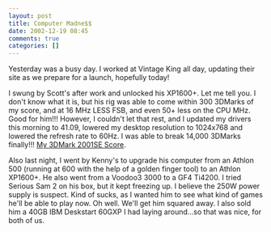 ```yaml
---
layout: post
title: Computer Madne$$
date: 2002-12-19 08:45
comments: true
categories: []
---
```

Yesterday was a busy day. I worked at Vintage King all day, updating their site as we prepare for a launch, hopefully today!

I swung by Scott's after work and unlocked his XP1600+. Let me tell you. I don't know what it is, but his rig was able to come within 300 3DMarks of my score, and at 16 MHz LESS FSB, and even 50+ less on the CPU MHz. Good for him!!! However, I couldn't let that rest, and I updated my drivers this morning to 41.09, lowered my desktop resolution to 1024x768 and lowered the refresh rate to 60Hz. I was able to break 14,000 3DMarks finally!!! <a href="http://service.futuremark.com/compare?2k1=5372555">My 3DMark 2001SE Score</a>.

Also last night, I went by Kenny's to upgrade his computer from an Athlon 500 (running at 600 with the help of a golden finger tool) to an Athlon XP1600+. He also went from a Voodoo3 3000 to a GF4 Ti4200. I tried Serious Sam 2 on his box, but it kept freezing up. I believe the 250W power supply is suspect. Kind of sucks, as I wanted him to see what kind of games he'll be able to play now. Oh well. We'll get him squared away. I also sold him a 40GB IBM Deskstart 60GXP I had laying around...so that was nice, for both of us.
